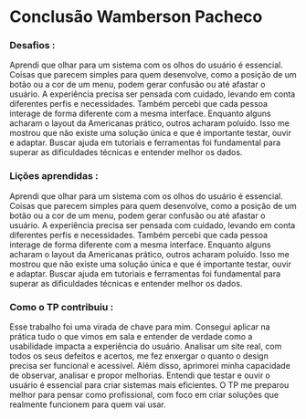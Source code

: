 # Conclusão Wamberson Pacheco

### Desafios :
Aprendi que olhar para um sistema com os olhos do usuário é essencial. Coisas que parecem simples para quem desenvolve, como a posição de um botão ou a cor de um menu, podem gerar confusão ou até afastar o usuário. A experiência precisa ser pensada com cuidado, levando em conta diferentes perfis e necessidades.
Também percebi que cada pessoa interage de forma diferente com a mesma interface. Enquanto alguns acharam o layout da Americanas prático, outros acharam poluído. Isso me mostrou que não existe uma solução única e que é importante testar, ouvir e adaptar. Buscar ajuda em tutoriais e ferramentas foi fundamental para superar as dificuldades técnicas e entender melhor os dados.

### Lições aprendidas : 
Aprendi que olhar para um sistema com os olhos do usuário é essencial. Coisas que parecem simples para quem desenvolve, como a posição de um botão ou a cor de um menu, podem gerar confusão ou até afastar o usuário. A experiência precisa ser pensada com cuidado, levando em conta diferentes perfis e necessidades.
Também percebi que cada pessoa interage de forma diferente com a mesma interface. Enquanto alguns acharam o layout da Americanas prático, outros acharam poluído. Isso me mostrou que não existe uma solução única e que é importante testar, ouvir e adaptar. Buscar ajuda em tutoriais e ferramentas foi fundamental para superar as dificuldades técnicas e entender melhor os dados.

### Como o TP contribuiu : 
Esse trabalho foi uma virada de chave para mim. Consegui aplicar na prática tudo o que vimos em sala e entender de verdade como a usabilidade impacta a experiência do usuário. Analisar um site real, com todos os seus defeitos e acertos, me fez enxergar o quanto o design precisa ser funcional e acessível.
Além disso, aprimorei minha capacidade de observar, analisar e propor melhorias. Entendi que testar e ouvir o usuário é essencial para criar sistemas mais eficientes. O TP me preparou melhor para pensar como profissional, com foco em criar soluções que realmente funcionem para quem vai usar.

